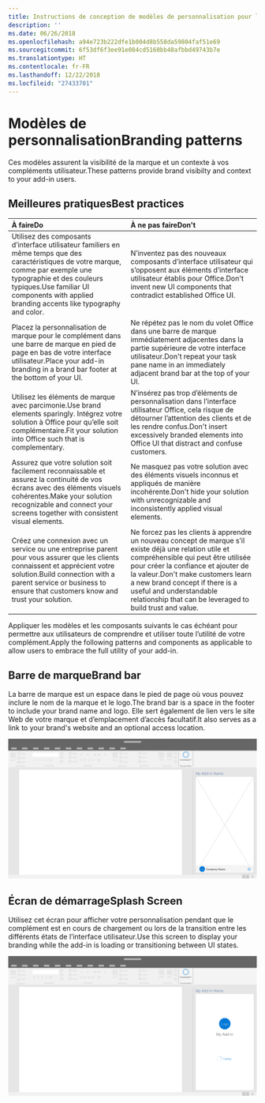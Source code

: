 ```yaml
---
title: Instructions de conception de modèles de personnalisation pour les compléments Office
description: ''
ms.date: 06/26/2018
ms.openlocfilehash: a94e723b222dfe1b004d8b558da59804faf51e69
ms.sourcegitcommit: 6f53df6f3ee91e084cd5160bb48afbbd49743b7e
ms.translationtype: HT
ms.contentlocale: fr-FR
ms.lasthandoff: 12/22/2018
ms.locfileid: "27433701"
---
```

# <a name="branding-patterns"></a><span data-ttu-id="f5871-102">Modèles de personnalisation</span><span class="sxs-lookup"><span data-stu-id="f5871-102">Branding patterns</span></span>

<span data-ttu-id="f5871-103">Ces modèles assurent la visibilité de la marque et un contexte à vos compléments utilisateur.</span><span class="sxs-lookup"><span data-stu-id="f5871-103">These patterns provide brand visibilty and context to your add-in users.</span></span> 

## <a name="best-practices"></a><span data-ttu-id="f5871-104">Meilleures pratiques</span><span class="sxs-lookup"><span data-stu-id="f5871-104">Best practices</span></span>

|<span data-ttu-id="f5871-105">À faire</span><span class="sxs-lookup"><span data-stu-id="f5871-105">Do</span></span> |<span data-ttu-id="f5871-106">À ne pas faire</span><span class="sxs-lookup"><span data-stu-id="f5871-106">Don't</span></span>|
|:---- |:----|
| <span data-ttu-id="f5871-107">Utilisez des composants d’interface utilisateur familiers en même temps que des caractéristiques de votre marque, comme par exemple une typographie et des couleurs typiques.</span><span class="sxs-lookup"><span data-stu-id="f5871-107">Use familiar UI components with applied branding accents like typography and color.</span></span> | <span data-ttu-id="f5871-108">N’inventez pas des nouveaux composants d’interface utilisateur qui s’opposent aux éléments d’interface utilisateur établis pour Office.</span><span class="sxs-lookup"><span data-stu-id="f5871-108">Don't invent new UI components that contradict established Office UI.</span></span> | 
| <span data-ttu-id="f5871-109">Placez la personnalisation de marque pour le complément dans une barre de marque en pied de page en bas de votre interface utilisateur.</span><span class="sxs-lookup"><span data-stu-id="f5871-109">Place your add-in branding in a brand bar footer at the bottom of your UI.</span></span> | <span data-ttu-id="f5871-110">Ne répétez pas le nom du volet Office dans une barre de marque immédiatement adjacentes dans la partie supérieure de votre interface utilisateur.</span><span class="sxs-lookup"><span data-stu-id="f5871-110">Don't repeat your task pane name in an immediately adjacent brand bar at the top of your UI.</span></span> |
| <span data-ttu-id="f5871-111">Utilisez les éléments de marque avec parcimonie.</span><span class="sxs-lookup"><span data-stu-id="f5871-111">Use brand elements sparingly.</span></span> <span data-ttu-id="f5871-112">Intégrez votre solution à Office pour qu’elle soit complémentaire.</span><span class="sxs-lookup"><span data-stu-id="f5871-112">Fit your solution into Office such that is complementary.</span></span> | <span data-ttu-id="f5871-113">N’insérez pas trop d’éléments de personnalisation dans l’interface utilisateur Office, cela risque de détourner l’attention des clients et de les rendre confus.</span><span class="sxs-lookup"><span data-stu-id="f5871-113">Don't insert excessively branded elements into Office UI that distract and confuse customers.</span></span> |
| <span data-ttu-id="f5871-114">Assurez que votre solution soit facilement reconnaissable et assurez la continuité de vos écrans avec des éléments visuels cohérentes.</span><span class="sxs-lookup"><span data-stu-id="f5871-114">Make your solution recognizable and connect your screens together with consistent visual elements.</span></span> | <span data-ttu-id="f5871-115">Ne masquez pas votre solution avec des éléments visuels inconnus et appliqués de manière incohérente.</span><span class="sxs-lookup"><span data-stu-id="f5871-115">Don't hide your solution with unrecognizable and inconsistently applied visual elements.</span></span> |
| <span data-ttu-id="f5871-116">Créez une connexion avec un service ou une entreprise parent pour vous assurer que les clients connaissent et apprécient votre solution.</span><span class="sxs-lookup"><span data-stu-id="f5871-116">Build connection with a parent service or business to ensure that customers know and trust your solution.</span></span> | <span data-ttu-id="f5871-117">Ne forcez pas les clients à apprendre un nouveau concept de marque s’il existe déjà une relation utile et compréhensible qui peut être utilisée pour créer la confiance et ajouter de la valeur.</span><span class="sxs-lookup"><span data-stu-id="f5871-117">Don't make customers learn a new brand concept if there is a useful and understandable relationship that can be leveraged to build trust and value.</span></span> |


<span data-ttu-id="f5871-118">Appliquer les modèles et les composants suivants le cas échéant pour permettre aux utilisateurs de comprendre et utiliser toute l’utilité de votre complément.</span><span class="sxs-lookup"><span data-stu-id="f5871-118">Apply the following patterns and components as applicable to allow users to embrace the full utility of your add-in.</span></span>


## <a name="brand-bar"></a><span data-ttu-id="f5871-119">Barre de marque</span><span class="sxs-lookup"><span data-stu-id="f5871-119">Brand bar</span></span>

<span data-ttu-id="f5871-120">La barre de marque est un espace dans le pied de page où vous pouvez inclure le nom de la marque et le logo.</span><span class="sxs-lookup"><span data-stu-id="f5871-120">The brand bar is a space in the footer to include your brand name and logo.</span></span> <span data-ttu-id="f5871-121">Elle sert également de lien vers le site Web de votre marque et d’emplacement d’accès facultatif.</span><span class="sxs-lookup"><span data-stu-id="f5871-121">It also serves as a link to your brand's website and an optional access location.</span></span>

![Barre de marque - spécifications pour le volet Office du bureau](../images/add-in-brand-bar.png)

## <a name="splash-screen"></a><span data-ttu-id="f5871-123">Écran de démarrage</span><span class="sxs-lookup"><span data-stu-id="f5871-123">Splash Screen</span></span>

<span data-ttu-id="f5871-124">Utilisez cet écran pour afficher votre personnalisation pendant que le complément est en cours de chargement ou lors de la transition entre les différents états de l’interface utilisateur.</span><span class="sxs-lookup"><span data-stu-id="f5871-124">Use this screen to display your branding while the add-in is loading or transitioning between UI states.</span></span>

![Écran de démarrage de la marque - spécifications pour le volet Office du bureau](../images/add-in-splash-screen.png)